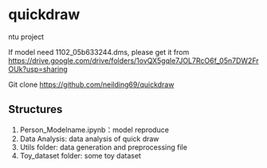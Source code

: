 # quickdraw
ntu project


If model need 1102_05b633244.dms, please get it from https://drive.google.com/drive/folders/1ovQX5gqle7JOL7RcO6f_05n7DW2FrOUk?usp=sharing

Git clone https://github.com/neilding69/quickdraw

## Structures 
1. Person_Modelname.ipynb：model reproduce 
2. Data Analysis: data analysis of quick draw
3. Utils folder: data generation and preprocessing file 
4. Toy_dataset folder: some toy dataset 
